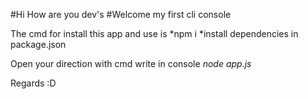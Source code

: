 #Hi How are you dev's
#Welcome my first cli console

The cmd for install this app and use is 
 *npm i
 *install dependencies in package.json

Open your direction with cmd 
write in console *node app.js*

Regards :D